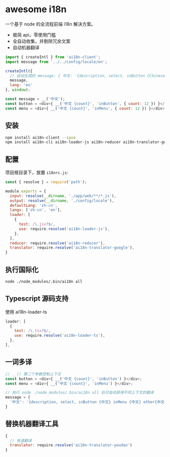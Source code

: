 # awesome i18n

一个基于 node 的全流程前端 i18n 解决方案。

- 极简 api，零使用门槛
- 全自动收集，并剔除冗余文案
- 自动机器翻译

```javascript
import { createIntl } from 'ai18n-client';
import message from '../../config/locale/en';

createIntl({
  // 自动生成的 message: { 中文: '{description, select, inButton {Chinese1} inMenu {Chinese2} other {Chinese}}' },
  message,
  lang: 'en'
}, window);

const message = __('中文');
const button = <div>{ __('中文 {count}', 'inButton', { count: 12 }) }</div>;
const menu = <div>{ __('中文 {count}', 'inMenu', { count: 12 }) }</div>;
```

## 安装

```bash
npm install ai18n-client --save
npm install ai18n-cli ai18n-loader-js ai18n-reducer ai18n-translator-google --save-dev
```

## 配置

项目根目录下，放置 `i18nrc.js`:

```javascript
const { resolve } = require('path');

module.exports = {
  input: resolve(__dirname, './app/web/**/*.js'),
  output: resolve(__dirname, './config/locale'),
  defaultLang: 'zh-cn',
  langs: ['zh-cn', 'en'],
  loader: [
    {
      test: /\.jsx?$/,
      use: require.resolve('ai18n-loader-js'),
    },
  ],
  reducer: require.resolve('ai18n-reducer'),
  translator: require.resolve('ai18n-translator-google'),
}
```

## 执行国际化

```bash
node ./node_modules/.bin/ai18n all
```

## Typescript 源码支持

使用 ai18n-loader-ts

```javascript
loader: [
  {
    test: /\.tsx?$/,
    use: require.resolve('ai18n-loader-ts'),
  },
],
```

## 一词多译

```javascript
// __() 第二个参数控制上下文
const button = <div>{ __('中文 {count}', 'inButton') }</div>;
const menu = <div>{ __('中文 {count}', 'inMenu') }</div>;

// 执行 node ./node_modules/.bin/ai18n all 后可自动获得不同上下文的翻译
message = {
  '中文': '{description, select, inButton {中文} inMenu {中文} other{中文}}'
}
```

## 替换机器翻译工具

```javascript
{
  // 有道翻译
  translator: require.resolve('ai18n-translator-youdao')
}
```
